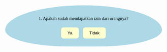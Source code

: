 
<html lang="id">
<head>
  <meta charset="UTF-8" />
  <meta name="viewport" content="width=device-width, initial-scale=1.0" />
  <title>Kenangan Lucu Bareng Pacar</title>
  <!-- Link ke Google Font Comic Neue -->
  <link href="https://fonts.googleapis.com/css2?family=Comic+Neue&display=swap" rel="stylesheet">
  <style>
    body {
      margin: 0;
      font-family: 'Comic Neue', cursive;
      background: url('naila.jpg') center/cover no-repeat;
      overflow-x: hidden;
      transition: background 2s ease;
    }

    .gate {
      display: flex;
      flex-direction: column;
      align-items: center;
      justify-content: center;
      min-height: 100vh;
      padding: 20px;
      animation: fadeIn 1s ease;
    }

    .hidden {
      display: none;
    }

    .question {
      margin: 10px 0;
      background-color: #add8e6;
      padding: 20px;
      border-radius: 50% 50% 40% 40% / 60% 60% 40% 40%;
      text-align: center;
      color: black;
      max-width: 90%;
      animation: fadeIn 1s ease;
    }

    .button {
      padding: 10px 20px;
      margin: 5px;
      border: none;
      border-radius: 8px;
      background-color: #FFFFD0;
      color: black;
      cursor: pointer;
    }

    .falling-hearts {
      position: fixed;
      top: 0;
      left: 0;
      width: 100%;
      height: 100%;
      pointer-events: none;
      z-index: 999;
    }

    .heart {
      position: absolute;
      width: 30px;
      height: 30px;
      background: url('https://cdn-icons-png.flaticon.com/512/833/833472.png') no-repeat center/contain;
      animation: fall 5s linear infinite;
    }

    @keyframes fall {
      0% { transform: translateY(-100px); opacity: 1; }
      100% { transform: translateY(100vh); opacity: 0; }
    }

    @keyframes fadeIn {
      from {opacity: 0; transform: translateY(20px);}
      to {opacity: 1; transform: translateY(0);}
    }

    @keyframes slideUp {
      0% {opacity: 0; transform: translateY(100px);}
      100% {opacity: 1; transform: translateY(0);}
    }

    .content {
      position: relative;
      padding: 10px;
      z-index: 1;
      min-height: 100vh;
      animation: slideUp 1s ease forwards;
      background: url('Begron2.png') center/cover no-repeat;
      color: black;
    }

    .text-box {
      background-color: #f0f8ff;
      display: inline-block;
      padding: 15px 20px;
      border-radius: 16px;
      border: 3px solid #00bfff;
      margin: 10px 0;
      animation: fadeIn 2s ease;
      box-shadow: 2px 2px 10px rgba(0,0,0,0.1);
    }

    .photo-grid {
      display: flex;
      flex-wrap: wrap;
      gap: 15px;
      justify-content: center;
      perspective: 1000px;
    }

    .photo {
      position: relative;
      width: 150px;
      transform: rotateZ(calc(-10deg + 20deg * var(--rotate))) scale(1);
      margin: 10px;
      background: white;
      padding: 5px;
      border-radius: 10px;
      box-shadow: 0 10px 20px rgba(0,0,0,0.2);
      transition: transform 0.3s ease;
      z-index: calc(1 + var(--rotate));
    }

    .photo:hover {
      transform: scale(1.05) rotateZ(0deg);
      z-index: 10;
    }

    .photo img {
      width: 100%;
      border-radius: 8px;
    }

    .caption {
      font-size: 12px;
      text-align: center;
      margin-top: 4px;
    }

    .wa-button {
      display: inline-block;
      padding: 12px 20px;
      background-color: #25D366;
      color: white;
      border: none;
      border-radius: 10px;
      text-decoration: none;
      font-weight: bold;
      margin-top: 30px;
    }

  </style>
</head>
<body>
  <div class="gate" id="gate">
    <div class="question">
      <p>1. Apakah sudah mendapatkan izin dari orangnya?</p>
      <button class="button" onclick="checkGate(1, true)">Ya</button>
      <button class="button" onclick="checkGate(1, false)">Tidak</button>
    </div>
    <div class="question hidden">
      <p>2. Apakah kamu mantan pacar si cowo?</p>
      <button class="button" onclick="checkGate(2, true)">Ya</button>
      <button class="button" onclick="checkGate(2, false)">Tidak</button>
    </div>
    <div class="question hidden">
      <p>3. Kepo banget ya?</p>
      <button class="button" onclick="checkGate(3, true)">Iya banget</button>
      <button class="button" onclick="checkGate(3, false)">Biasa aja</button>
    </div>
  </div>

  <div class="falling-hearts" id="hearts"></div>

  <div class="content hidden" id="content">
    <h2 class="text-box">Hai semuanya kalian kenapa si kepo bngt!!!</h2>
    <p class="text-box">Tanggal Jadian: 29 September 2023</p>
    <p class="text-box">Tanggal Nikah (Aamiin!): 29 september 2032</p>

    <div class="photo-grid">
      <div class="photo" style="--rotate: 0.2;">
        <img src="man1.jpg" alt="foto1" />
        <div class="caption">12 april 2025 - Pantai tanjung pasir/div>
      </div>
      <div class="photo" style="--rotate: -0.2;">
        <img src="man2.jpg" alt="foto2" />
        <div class="caption">10 November 2024 -  Hari Pahlawan</div>
      </div>
      <div class="photo" style="--rotate: 0;">
        <img src="man3.jpg" />
        <div class="caption"> 27 Mar 2024 - Mountain date</div>
      </div>
    </div>

    <div style="text-align: center;">
      <a href="https://wa.me/6283877486039?text=Wah%20semoga%20langgeng%20yaaa" target="_blank" class="wa-button">
        Kirim Ucapan via WhatsApp
      </a>
    </div>
  </div>

  <script>
    let currentStep = 0;
    function checkGate(step, answer) {
      const questions = document.querySelectorAll('.question');
      if (!answer) {
        alert("Maaf, kamu tidak bisa mengakses halaman ini.");
        return;
      }
      questions[currentStep].classList.add('hidden');
      currentStep++;
      if (currentStep < questions.length) {
        setTimeout(() => {
          questions[currentStep].classList.remove('hidden');
        }, 700);
      } else {
        document.getElementById('gate').classList.add('hidden');
        document.getElementById('content').classList.remove('hidden');
        createHearts();
      }
    }

    function createHearts() {
      const heartsContainer = document.getElementById('hearts');
      for (let i = 0; i < 30; i++) {
        const heart = document.createElement('div');
        heart.className = 'heart';
        heart.style.left = Math.random() * 100 + 'vw';
        heart.style.animationDuration = (Math.random() * 3 + 3) + 's';
        heart.style.filter = `hue-rotate(${Math.random() * 360}deg)`;
        heartsContainer.appendChild(heart);
      }
    }
  </script>
</body>
